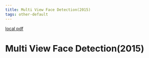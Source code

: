 ```yaml
---
title: Multi View Face Detection(2015)
tags: other-default
---
```


[local pdf](../../../pdfs/2015-Multi-view-Face-Detection.pdf)

# Multi View Face Detection(2015)

